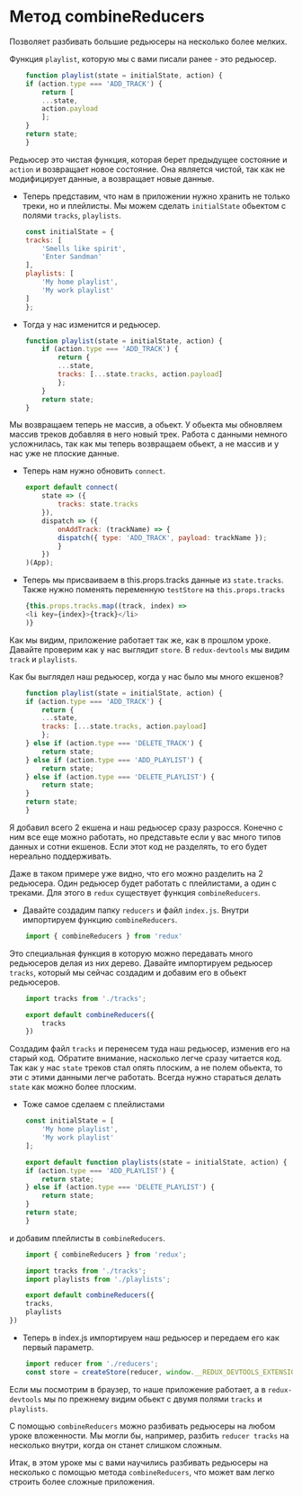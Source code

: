 # Метод combineReducers

Позволяет разбивать большие редьюсеры на несколько более мелких.

Функция `playlist`, которую мы с вами писали ранее - это редьюсер.

```js
    function playlist(state = initialState, action) {
    if (action.type === 'ADD_TRACK') {
        return [
        ...state,
        action.payload
        ];
    }
    return state;
    }
```

Редьюсер это чистая функция, которая берет предыдущее состояние и `action` и возвращает новое состояние. Она является чистой, так как не модифицирует данные, а возвращает новые данные.

- Теперь представим, что нам в приложении нужно хранить не только треки, но и плейлисты. Мы можем сделать `initialState` обьектом с полями `tracks`, `playlists`.

```js
    const initialState = {
    tracks: [
        'Smells like spirit',
        'Enter Sandman'
    ],
    playlists: [
        'My home playlist',
        'My work playlist'
    ]
    };
```

- Тогда у нас изменится и редьюсер.

```js
    function playlist(state = initialState, action) {
        if (action.type === 'ADD_TRACK') {
            return {
            ...state,
            tracks: [...state.tracks, action.payload]
            };
        }
        return state;
    }
```

Мы возвращаем теперь не массив, а обьект. У обьекта мы обновляем массив треков добавляя в него новый трек. Работа с данными немного усложнилась, так как мы теперь возвращаем обьект, а не массив и у нас уже не плоские данные.

- Теперь нам нужно обновить `connect`.
```js
    export default connect(
        state => ({
            tracks: state.tracks
        }),
        dispatch => ({
            onAddTrack: (trackName) => {
            dispatch({ type: 'ADD_TRACK', payload: trackName });
            }
        })
    )(App);
```

- Теперь мы присваиваем в this.props.tracks данные из `state.tracks`. Также нужно поменять переменную `testStore` на `this.props.tracks`

```js
    {this.props.tracks.map((track, index) =>
    <li key={index}>{track}</li>
    )}
```

Как мы видим, приложение работает так же, как в прошлом уроке. Давайте проверим как у нас выглядит `store`. В `redux-devtools` мы видим `track` и `playlists`.

Как бы выглядел наш редьюсер, когда у нас было мы много екшенов?

```js
    function playlist(state = initialState, action) {
    if (action.type === 'ADD_TRACK') {
        return {
        ...state,
        tracks: [...state.tracks, action.payload]
        };
    } else if (action.type === 'DELETE_TRACK') {
        return state;
    } else if (action.type === 'ADD_PLAYLIST') {
        return state;
    } else if (action.type === 'DELETE_PLAYLIST') {
        return state;
    }
    return state;
    }
```

Я добавил всего 2 екшена и наш редьюсер сразу разросся. Конечно с ним все еще можно работать, но представьте если у вас много типов данных и сотни екшенов. Если этот код не разделять, то его будет нереально поддерживать.

Даже в таком примере уже видно, что его можно разделить на 2 редьюсера. Один редьюсер будет работать с плейлистами, а один с треками. Для этого в `redux` существует функция `combineReducers`.

- Давайте создадим папку `reducers` и файл `index.js`. Внутри импортируем функцию `combineReducers`.

```js
    import { combineReducers } from 'redux'
```
Это специальная функция в которую можно передавать много редьюсеров делая из них дерево. Давайте импортируем редьюсер `tracks`, который мы сейчас создадим и добавим его в обьект редьюсеров.
```js
    import tracks from './tracks';

    export default combineReducers({
        tracks
    })
```

Создадим файл `tracks` и перенесем туда наш редьюсер, изменив его на старый код. Обратите внимание, насколько легче сразу читается код. Так как у нас `state` треков стал опять плоским, а не полем обьекта, то эти с этими данными легче работать. Всегда нужно стараться делать `state` как можно более плоским.

- Тоже самое сделаем с плейлистами
```js
    const initialState = [
        'My home playlist',
        'My work playlist'
    ];

    export default function playlists(state = initialState, action) {
    if (action.type === 'ADD_PLAYLIST') {
        return state;
    } else if (action.type === 'DELETE_PLAYLIST') {
        return state;
    }
    return state;
    }
```

и добавим плейлисты в `combineReducers`.
```js
    import { combineReducers } from 'redux';

    import tracks from './tracks';
    import playlists from './playlists';

    export default combineReducers({
    tracks,
    playlists
})
```
- Теперь в index.js импортируем наш редьюсер и передаем его как первый параметр.

```js
    import reducer from './reducers';
    const store = createStore(reducer, window.__REDUX_DEVTOOLS_EXTENSION__ && window.__REDUX_DEVTOOLS_EXTENSION__());
```
Если мы посмотрим в браузер, то наше приложение работает, а в `redux-devtools` мы по прежнему видим обьект с двумя полями `tracks` и `playlists`.

С помощью `combineReducers` можно разбивать редьюсеры на любом уроке вложенности. Мы могли бы, например, разбить `reducer tracks` на несколько внутри, когда он станет слишком сложным.

Итак, в этом уроке мы с вами научились разбивать редьюсеры на несколько с помощью метода `combineReducers`, что может вам легко строить более сложные приложения.